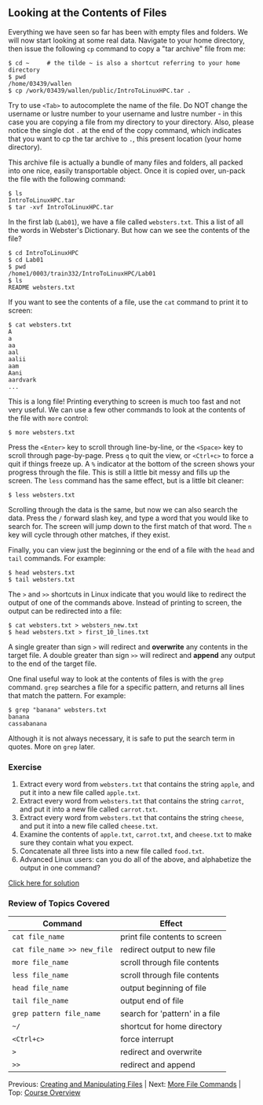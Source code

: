 ## Looking at the Contents of Files

Everything we have seen so far has been with empty files and folders. We will now start looking at some real data. Navigate to your home directory, then issue the following `cp` command to copy a "tar archive" file from me:

```
$ cd ~     # the tilde ~ is also a shortcut referring to your home directory
$ pwd
/home/03439/wallen
$ cp /work/03439/wallen/public/IntroToLinuxHPC.tar .
```

Try to use `<Tab>` to autocomplete the name of the file. Do NOT change the username or lustre number to your username and lustre number - in this case you are copying a file from my directory to your directory. Also, please notice the single dot `.` at the end of the copy command, which indicates that you want to cp the tar archive to `.`, this present location (your home directory).

This archive file is actually a bundle of many files and folders, all packed into one nice, easily transportable object. Once it is copied over, un-pack the file with the following command:

```
$ ls
IntroToLinuxHPC.tar
$ tar -xvf IntroToLinuxHPC.tar
```

In the first lab (`Lab01`), we have a file called `websters.txt`. This a list of all the words in Webster's Dictionary. But how can we see the contents of the file?

```
$ cd IntroToLinuxHPC
$ cd Lab01
$ pwd
/home1/0003/train332/IntroToLinuxHPC/Lab01
$ ls
README websters.txt
```

If you want to see the contents of a file, use the `cat` command to print it to screen:

```
$ cat websters.txt
A
a
aa
aal
aalii
aam
Aani
aardvark
...
```

This is a long file! Printing everything to screen is much too fast and not very useful. We can use a few other commands to look at the contents of the file with `more` control:

```
$ more websters.txt
```

Press the `<Enter>` key to scroll through line-by-line, or the `<Space>` key to scroll through page-by-page. Press `q` to quit the view, or `<Ctrl+c>` to force a quit if things freeze up. A `%` indicator at the bottom of the screen shows your progress through the file. This is still a little bit messy and fills up the screen. The `less` command has the same effect, but is a little bit cleaner:

```
$ less websters.txt
```

Scrolling through the data is the same, but now we can also search the data. Press the `/` forward slash key, and type a word that you would like to search for. The screen will jump down to the first match of that word. The `n` key will cycle through other matches, if they exist.

Finally, you can view just the beginning or the end of a file with the `head` and `tail` commands. For example:

```
$ head websters.txt
$ tail websters.txt
```

The `>` and `>>` shortcuts in Linux indicate that you would like to redirect the output of one of the commands above. Instead of printing to screen, the output can be redirected into a file:

```
$ cat websters.txt > websters_new.txt
$ head websters.txt > first_10_lines.txt
```

A single greater than sign `>` will redirect and **overwrite** any contents in the target file. A double greater than sign `>>` will redirect and **append** any output to the end of the target file.


One final useful way to look at the contents of files is with the `grep` command. `grep` searches a file for a specific pattern, and returns all lines that match the pattern. For example:

```
$ grep "banana" websters.txt
banana
cassabanana
```

Although it is not always necessary, it is safe to put the search term in quotes. More on `grep` later.


### Exercise

1. Extract every word from `websters.txt` that contains the string `apple`, and put it into a new file called `apple.txt`.
2. Extract every word from `websters.txt` that contains the string `carrot`, and put it into a new file called `carrot.txt`.
3. Extract every word from `websters.txt` that contains the string `cheese`, and put it into a new file called `cheese.txt`.
4. Examine the contents of `apple.txt`, `carrot.txt`, and `cheese.txt` to make sure they contain what you expect.
5. Concatenate all three lists into a new file called `food.txt`.
6. Advanced Linux users: can you do all of the above, and alphabetize the output in one command?

[Click here for solution](intro_to_linux_04_solution.md)

### Review of Topics Covered

| Command                     | Effect     |
|-----------------------------|------------|
| `cat file_name`             | print file contents to screen |
| `cat file_name >> new_file` | redirect output to new file |
| `more file_name`            | scroll through file contents |
| `less file_name`            | scroll through file contents |
| `head file_name`            | output beginning of file |
| `tail file_name`            | output end of file |
| `grep pattern file_name`    | search for 'pattern' in a file |
| `~/`                        | shortcut for home directory |
| `<Ctrl+c>`                  | force interrupt |
| `>`                         | redirect and overwrite |
| `>>`                        | redirect and append |


Previous: [Creating and Manipulating Files](intro_to_linux_03.md) | Next: [More File Commands](intro_to_linux_05.md) | Top: [Course Overview](../../index.md)

